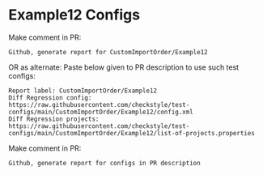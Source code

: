 # Example12 Configs
Make comment in PR:
```
Github, generate report for CustomImportOrder/Example12
```
OR as alternate:
Paste below given to PR description to use such test configs:
```
Report label: CustomImportOrder/Example12
Diff Regression config: https://raw.githubusercontent.com/checkstyle/test-configs/main/CustomImportOrder/Example12/config.xml
Diff Regression projects: https://raw.githubusercontent.com/checkstyle/test-configs/main/CustomImportOrder/Example12/list-of-projects.properties
```
Make comment in PR:
```
Github, generate report for configs in PR description
```

